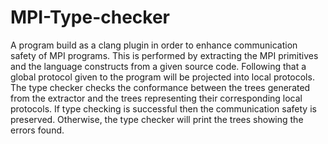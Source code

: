 MPI-Type-checker
================

A program build as a clang plugin in order to enhance communication safety of MPI programs. This is performed by extracting the MPI primitives and the language constructs from a given source code. Following that a global protocol given to the program will be projected into local protocols. The type checker checks the conformance between the trees generated from the extractor and the trees representing their corresponding local protocols. If type checking is successful then the communication safety is preserved. Otherwise, the type checker will print the trees showing the errors found.